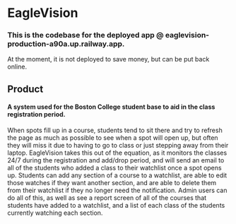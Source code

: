 # EagleVision

### This is the codebase for the deployed app @ eaglevision-production-a90a.up.railway.app.
At the moment, it is not deployed to save money, but can be put back online.

## Product
#### A system used for the Boston College student base to aid in the class registration period.

When spots fill up in a course, students tend to sit there and try to refresh the page as much as possible to see when a spot will open up, but often they will miss it due to having to go to class or just stepping away from their laptop. EagleVision takes this out of the equation, as it monitors the classes 24/7 during the registration and add/drop period, and will send an email to all of the students who added a class to their watchlist once a spot opens up. Students can add any section of a course to a watchlist, are able to edit those watches if they want another section, and are able to delete them from their watchlist if they no longer need the notification. Admin users can do all of this, as well as see a report screen of all of the courses that students have added to a watchlist, and a list of each class of the students currently watching each section.
